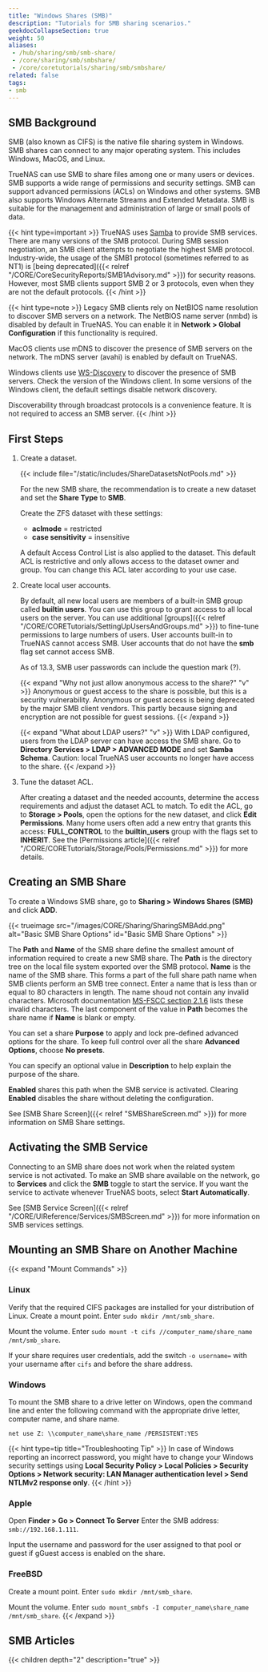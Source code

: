 ```yaml
---
title: "Windows Shares (SMB)"
description: "Tutorials for SMB sharing scenarios."
geekdocCollapseSection: true
weight: 50
aliases: 
 - /hub/sharing/smb/smb-share/
 - /core/sharing/smb/smbshare/
 - /core/coretutorials/sharing/smb/smbshare/
related: false
tags:
- smb
---
```


## SMB Background

SMB (also known as CIFS) is the native file sharing system in Windows.
SMB shares can connect to any major operating system. This includes Windows, MacOS, and Linux.

TrueNAS can use SMB to share files among one or many users or devices.
SMB supports a wide range of permissions and security settings.
SMB can support advanced permissions (ACLs) on Windows and other systems.
SMB also supports Windows Alternate Streams and Extended Metadata.
SMB is suitable for the management and administration of large or small pools of data.  

{{< hint type=important >}}
TrueNAS uses [Samba](https://www.samba.org/) to provide SMB services.
There are many versions of the SMB protocol.
During SMB session negotiation, an SMB client attempts to negotiate the highest SMB protocol.
Industry-wide, the usage of the SMB1 protocol (sometimes referred to as NT1) is [being deprecated]({{< relref "/CORE/CoreSecurityReports/SMB1Advisory.md" >}}) for security reasons.
However, most SMB clients support SMB 2 or 3 protocols, even when they are not the default protocols.
{{< /hint >}}

{{< hint type=note >}}
Legacy SMB clients rely on NetBIOS name resolution to discover SMB servers on a network.
The NetBIOS name server (nmbd) is disabled by default in TrueNAS.
You can enable it in **Network > Global Configuration** if this functionality is required.

MacOS clients use mDNS to discover the presence of SMB servers on the network.
The mDNS server (avahi) is enabled by default on TrueNAS.

Windows clients use [WS-Discovery](https://docs.oasis-open.org/ws-dd/ns/discovery/2009/01) to discover the presence of SMB servers.
Check the version of the Windows client.
In some versions of the Windows client, the default settings disable network discovery.

Discoverability through broadcast protocols is a convenience feature.
It is not required to access an SMB server.
{{< /hint >}}

## First Steps

1. Create a dataset.

   {{< include file="/static/includes/ShareDatasetsNotPools.md" >}}

   For the new SMB share, the recommendation is to create a new dataset and set the **Share Type** to **SMB**.

   Create the ZFS dataset with these settings:

   * **aclmode** = restricted
   * **case sensitivity** = insensitive

   A default Access Control List is also applied to the dataset.
   This default ACL is restrictive and only allows access to the dataset owner and group.
   You can change this ACL later according to your use case.

2. Create local user accounts.

   By default, all new local users are members of a built-in SMB group called **builtin users**.
   You can use this group to grant access to all local users on the server.
   You can use additional [groups]({{< relref "/CORE/CORETutorials/SettingUpUsersAndGroups.md" >}}) to fine-tune permissions to large numbers of users.
   User accounts built-in to TrueNAS cannot access SMB.
   User accounts that do not have the **smb** flag set cannot access SMB.

   As of 13.3, SMB user passwords can include the question mark (?).

   {{< expand "Why not just allow anonymous access to the share?" "v" >}}
   Anonymous or guest access to the share is possible, but this is a security vulnerability.
   Anonymous or guest access is being deprecated by the major SMB client vendors.
   This partly because signing and encryption are not possible for guest sessions.
   {{< /expand >}}

   {{< expand "What about LDAP users?" "v" >}}
   With LDAP configured, users from the LDAP server can have access the SMB share.
   Go to **Directory Services > LDAP > ADVANCED MODE** and set **Samba Schema**.
   Caution: local TrueNAS user accounts no longer have access to the share.
   {{< /expand >}}

3. Tune the dataset ACL.

   After creating a dataset and the needed accounts, determine the access requirements and adjust the dataset ACL to match.
   To edit the ACL, go to **Storage > Pools**, open the options for the new dataset, and click **Edit Permissions**.
   Many home users often add a new entry that grants this access: **FULL_CONTROL** to the **builtin_users** group with the flags set to **INHERIT**.
   See the [Permissions article]({{< relref "/CORE/CORETutorials/Storage/Pools/Permissions.md" >}}) for more details.

## Creating an SMB Share

To create a Windows SMB share, go to **Sharing > Windows Shares (SMB)** and click **ADD**.

{{< trueimage src="/images/CORE/Sharing/SharingSMBAdd.png" alt="Basic SMB Share Options" id="Basic SMB Share Options" >}}

The **Path** and **Name** of the SMB share define the smallest amount of information required to create a new SMB share.
The **Path** is the directory tree on the local file system exported over the SMB protocol.
**Name** is the name of the SMB share.
This forms a part of the full share path name when SMB clients perform an SMB tree connect.
Enter a name that is less than or equal to 80 characters in length.
The name shoud not contain any invalid characters.
Microsoft documentation [MS-FSCC section 2.1.6](https://learn.microsoft.com/en-us/openspecs/windows_protocols/ms-fscc/dc9978d7-6299-4c5a-a22d-a039cdc716ea) lists these invalid characters.
The last component of the value in **Path** becomes the share name if **Name** is blank or empty.

You can set a share **Purpose** to apply and lock pre-defined advanced options for the share.
To keep full control over all the share **Advanced Options**, choose **No presets**.

You can specify an optional value in **Description** to help explain the purpose of the share.

**Enabled** shares this path when the SMB service is activated.
Clearing **Enabled** disables the share without deleting the configuration.

See [SMB Share Screen]({{< relref "SMBShareScreen.md" >}}) for more information on SMB Share settings.

## Activating the SMB Service

Connecting to an SMB share does not work when the related system service is not activated.
To make an SMB share available on the network, go to **Services** and click the **SMB** toggle to start the service.
If you want the service to activate whenever TrueNAS boots, select **Start Automatically**.

See [SMB Service Screen]({{< relref "/CORE/UIReference/Services/SMBScreen.md" >}}) for more information on SMB services settings.

## Mounting an SMB Share on Another Machine

{{< expand "Mount Commands" >}}
### Linux
Verify that the required CIFS packages are installed for your distribution of Linux.
Create a mount point. Enter `sudo mkdir /mnt/smb_share`.

Mount the volume. Enter `sudo mount -t cifs //computer_name/share_name /mnt/smb_share`.

If your share requires user credentials, add the switch `-o username=` with your username after `cifs` and before the share address.

### Windows
To mount the SMB share to a drive letter on Windows, open the command line and enter the following command with the appropriate drive letter, computer name, and share name.

```net use Z: \\computer_name\share_name /PERSISTENT:YES```

{{< hint type=tip title="Troubleshooting Tip" >}}
In case of Windows reporting an incorrect password, you might have to change your Windows security settings using **Local Security Policy > Local Policies > Security Options > Network security: LAN Manager authentication level > Send NTLMv2 response only**.
{{< /hint >}}

### Apple
Open **Finder > Go > Connect To Server**
Enter the SMB address: `smb://192.168.1.111`.

Input the username and password for the user assigned to that pool or guest if gGuest access is enabled on the share.

### FreeBSD
Create a mount point. Enter `sudo mkdir /mnt/smb_share`.

Mount the volume. Enter `sudo mount_smbfs -I computer_name\share_name /mnt/smb_share`.
{{< /expand >}}

<div class="noprint">

## SMB Articles

{{< children depth="2" description="true" >}}

</div>
